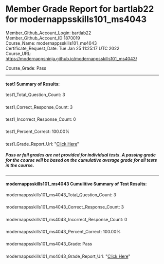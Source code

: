 # Member Grade Report for bartlab22 for modernappsskills101_ms4043  
   
Member_Github_Account_Login: bartlab22  
Member_Github_Account_ID 1870019  
Course_Name: modernappsskills101_ms4043  
Certificate_Request_Date: Tue Jan 25 11:25:17 UTC 2022  
Course_URL: https://modernappsninja.github.io/modernappsskills101_ms4043/  
   
Course_Grade: Pass
   
---  
#### test1 Summary of Results:  
test1_Total_Question_Count: 3
#####  
test1_Correct_Response_Count: 3
#####  
test1_Incorrect_Response_Count: 0
#####  
test1_Percent_Correct: 100.00%
#####  
test1_Grade_Report_Url: "[Click Here](https://github.com/modernappsninjas/bartlab22/blob/main/static/userdata/courses/modernappsskills101_ms4043/grade_report.pr323.test1.md)"
##### Pass or fail grades are not provided for individual tests. A passing grade for the course will be based on the cumulative average grade for all tests in the course.  
#####  
---  
#### modernappsskills101_ms4043 Cumulitive Summary of Test Results:  
modernappsskills101_ms4043_Total_Question_Count: 3  
#####  
modernappsskills101_ms4043_Correct_Response_Count: 3  
#####  
modernappsskills101_ms4043_Incorrect_Response_Count: 0 
#####  
modernappsskills101_ms4043_Percent_Correct: 100.00%  
#####  
modernappsskills101_ms4043_Grade: Pass  
#####  
modernappsskills101_ms4043_Grade_Report_Url: "[Click Here](https://github.com/modernappsninjas/bartlab22/blob/main/static/userdata/courses/modernappsskills101_ms4043/grade_report.pr324.modernappsskills101_ms4043.md)"
#####  
